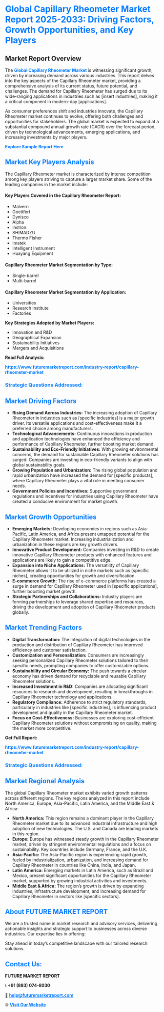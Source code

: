 <h1 style="color: #007BFF;">Global Capillary Rheometer Market Report 2025-2033: Driving Factors, Growth Opportunities, and Key Players</h1>

<section id="overview">
<h2>Market Report Overview</h2>
<p>The <a href="https://www.futuremarketreport.com/industry-report/capillary-rheometer-market" style="color: #007BFF; text-decoration: none;"><strong>Global Capillary Rheometer Market</strong></a> is witnessing significant growth, driven by increasing demand across various industries. This report delves into the key aspects of the Capillary Rheometer market, providing a comprehensive analysis of its current status, future potential, and challenges. The demand for Capillary Rheometer has surged due to its wide-ranging applications in industries such as [insert industries], making it a critical component in modern-day [applications].</p>
<p>As consumer preferences shift and industries innovate, the Capillary Rheometer market continues to evolve, offering both challenges and opportunities for stakeholders. The global market is expected to expand at a substantial compound annual growth rate (CAGR) over the forecast period, driven by technological advancements, emerging applications, and increasing investments by major players.</p>
</section>

<section id="overview">
<p><a href="https://www.futuremarketreport.com/request-sample/reportId=87775" style="color: #007BFF; text-decoration: none;"><strong>Explore Sample Report Here</strong></a></p>
</section>

<section id="key-players">
<h2 style="color: #007BFF;">Market Key Players Analysis</h2>
<p>The Capillary Rheometer market is characterized by intense competition among key players striving to capture a larger market share. Some of the leading companies in the market include:</p>
<h4>Key Players Covered in the Capillary Rheometer Report:</h4>
<ul><li>Malvern</li><li>Goettfert</li><li>Dynisco</li><li>Alpha</li><li>Instron</li><li>SHIMADZU</li><li>Thermo Fisher</li><li>Imatek</li><li>Intelligent Instrument</li><li>Huayang Equipment</li></ul>
<h4>Capillary Rheometer Market Segmentation by Type:</h4>
<ul><li>Single-barrel</li><li>Multi-barrel</li></ul>

<h4>Capillary Rheometer Market Segmentation by Application:</h4>
<ul><li>Universities</li><li>Research Institute</li><li>Factories</li></ul>
<p><strong>Key Strategies Adopted by Market Players:</strong></p>
<ul>
<li>Innovation and R&D</li>
<li>Geographical Expansion</li>
<li>Sustainability Initiatives</li>
<li>Mergers and Acquisitions</li>
</ul>
</section>

<section>
<p><strong>Read Full Analysis: </strong></p><a href="https://www.futuremarketreport.com/industry-report/capillary-rheometer-market" style="color: #007BFF; text-decoration: none;"><strong>https://www.futuremarketreport.com/industry-report/capillary-rheometer-market</strong></a>
<h3 style="color: #007BFF;">Strategic Questions Addressed:</h3>
</section>

<section id="driving-factors">
<h2 style="color: #007BFF;">Market Driving Factors</h2>
<ul>
<li><strong>Rising Demand Across Industries:</strong> The increasing adoption of Capillary Rheometer in industries such as [specific industries] is a major growth driver. Its versatile applications and cost-effectiveness make it a preferred choice among manufacturers.</li>
<li><strong>Technological Advancements:</strong> Continuous innovations in production and application technologies have enhanced the efficiency and performance of Capillary Rheometer, further boosting market demand.</li>
<li><strong>Sustainability and Eco-Friendly Initiatives:</strong> With growing environmental concerns, the demand for sustainable Capillary Rheometer solutions has surged. Companies are investing in eco-friendly variants to align with global sustainability goals.</li>
<li><strong>Growing Population and Urbanization:</strong> The rising global population and rapid urbanization have increased the demand for [specific products], where Capillary Rheometer plays a vital role in meeting consumer needs.</li>
<li><strong>Government Policies and Incentives:</strong> Supportive government regulations and incentives for industries using Capillary Rheometer have created a conducive environment for market growth.</li>
</ul>
</section>

<section id="growth-opportunities">
<h2 style="color: #007BFF;">Market Growth Opportunities</h2>
<ul>
<li><strong>Emerging Markets:</strong> Developing economies in regions such as Asia-Pacific, Latin America, and Africa present untapped potential for the Capillary Rheometer market. Increasing industrialization and urbanization in these regions are key growth drivers.</li>
<li><strong>Innovative Product Development:</strong> Companies investing in R&D to create innovative Capillary Rheometer products with enhanced features and applications are likely to gain a competitive edge.</li>
<li><strong>Expansion into Niche Applications:</strong> The versatility of Capillary Rheometer allows it to be utilized in niche markets such as [specific niches], creating opportunities for growth and diversification.</li>
<li><strong>E-commerce Growth:</strong> The rise of e-commerce platforms has created a surge in demand for Capillary Rheometer used in [specific applications], further boosting market growth.</li>
<li><strong>Strategic Partnerships and Collaborations:</strong> Industry players are forming partnerships to leverage shared expertise and resources, driving the development and adoption of Capillary Rheometer products globally.</li>
</ul>
</section>

<section id="trending-factors">
<h2 style="color: #007BFF;">Market Trending Factors</h2>
<ul>
<li><strong>Digital Transformation:</strong> The integration of digital technologies in the production and distribution of Capillary Rheometer has improved efficiency and customer satisfaction.</li>
<li><strong>Customization and Personalization:</strong> Consumers are increasingly seeking personalized Capillary Rheometer solutions tailored to their specific needs, prompting companies to offer customizable options.</li>
<li><strong>Sustainability and Circular Economy:</strong> The push towards a circular economy has driven demand for recyclable and reusable Capillary Rheometer solutions.</li>
<li><strong>Increased Investment in R&D:</strong> Companies are allocating significant resources to research and development, resulting in breakthroughs in Capillary Rheometer technology and applications.</li>
<li><strong>Regulatory Compliance:</strong> Adherence to strict regulatory standards, particularly in industries like [specific industries], is influencing product development and quality in the Capillary Rheometer market.</li>
<li><strong>Focus on Cost-Effectiveness:</strong> Businesses are exploring cost-efficient Capillary Rheometer solutions without compromising on quality, making the market more competitive.</li>
</ul>
</section>

<section>
<p><strong>Get Full Report: </strong></p><a href="https://www.futuremarketreport.com/industry-report/capillary-rheometer-market" style="color: #007BFF; text-decoration: none;"><strong>https://www.futuremarketreport.com/industry-report/capillary-rheometer-market</strong></a>
<h3 style="color: #007BFF;">Strategic Questions Addressed:</h3>
</section>


<section id="regional-analysis">
<h2 style="color: #007BFF;">Market Regional Analysis</h2>
<p>The global Capillary Rheometer market exhibits varied growth patterns across different regions. The key regions analyzed in this report include North America, Europe, Asia-Pacific, Latin America, and the Middle East & Africa:</p>
<ul>
<li><strong>North America:</strong> This region remains a dominant player in the Capillary Rheometer market due to its advanced industrial infrastructure and high adoption of new technologies. The U.S. and Canada are leading markets in this region.</li>
<li><strong>Europe:</strong> Europe has witnessed steady growth in the Capillary Rheometer market, driven by stringent environmental regulations and a focus on sustainability. Key countries include Germany, France, and the U.K.</li>
<li><strong>Asia-Pacific:</strong> The Asia-Pacific region is experiencing rapid growth, fueled by industrialization, urbanization, and increasing demand for Capillary Rheometer in countries like China, India, and Japan.</li>
<li><strong>Latin America:</strong> Emerging markets in Latin America, such as Brazil and Mexico, present significant opportunities for the Capillary Rheometer market, supported by growing industrial activities and investments.</li>
<li><strong>Middle East & Africa:</strong> The region’s growth is driven by expanding industries, infrastructure development, and increasing demand for Capillary Rheometer in sectors like [specific sectors].</li>
</ul>
</section>

<footer>
<h2 style="color: #007BFF;">About FUTURE MARKET REPORT</h2>
<p>We are a trusted name in market research and advisory services, delivering actionable insights and strategic support to businesses across diverse industries. Our expertise lies in offering:</p>

<p>Stay ahead in today’s competitive landscape with our tailored research solutions.</p>

<h2 style="color: #007BFF;">Contact Us:</h2>
<p><strong>FUTURE MARKET REPORT</strong></p>
<p>📞 <strong>+91 (883) 074-8030</strong></p>
<p>📧 <strong><a href="mailto:help@futuremarketreport.com" style="color: #007BFF;">help@futuremarketreport.com</a></strong></p>
<p>🌐 <strong><a href="https://www.futuremarketreport.com/" style="color: #007BFF;">Visit Our Website</a></strong></p>
</footer>